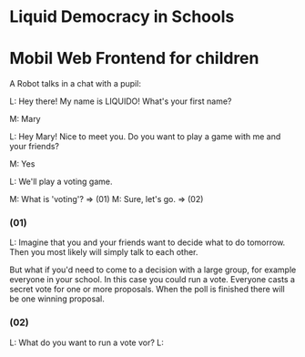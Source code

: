 # Liquid Democracy in Schools

# Mobil Web Frontend for children

A Robot talks in a chat with a pupil:

L: Hey there! My name is LIQUIDO! What's your first name?

M: Mary

L: Hey Mary! Nice to meet you. Do you want to play a game with me
   and your friends?

M: Yes

L: We'll play a voting game.

M: What is 'voting'?   => (01)
M: Sure, let's go.     => (02)


### (01)
L: Imagine that you and your friends want to decide what to do tomorrow.
   Then you most likely will simply talk to each other.

   But what if you'd need to come to a decision with a large group,
   for example everyone in your school.
   In this case you could run a vote. Everyone casts a secret vote for
   one or more proposals. When the poll is finished there will be
   one winning proposal.


### (02)
L: What do you want to run a vote vor?
L: <title of poll>

L: Great. Please send this link to your friends. Then they
   can suggest proposals:
   <http short link for friends>

=> Jump to main screen



# Main Screen

Timeline
Status of poll
[Result]

Menu (Hughe Buttons):
  - Add proposal
  - Show poll
  - Cast Vote
  - Result

